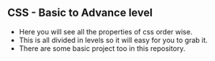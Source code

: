 ## CSS - Basic to Advance level
- Here you will see all the properties of css order wise.
- This is all divided in levels so it will easy for you to grab it.
- There are some basic project too in this repository.
